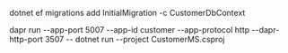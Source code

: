 ﻿dotnet ef migrations add InitialMigration -c CustomerDbContext

dapr run --app-port 5007 --app-id customer --app-protocol http --dapr-http-port 3507 -- dotnet run --project CustomerMS.csproj